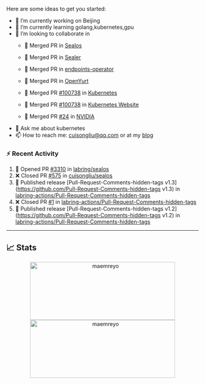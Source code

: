 Here are some ideas to get you started:

- 🔭 I’m currently working on Beijing
- 🌱 I’m currently learning golang,kubernetes,gpu
- 👯 I’m looking to collaborate in
  -  🎉 Merged PR in [Sealos](https://github.com/labring/sealos/pulls?q=+is%3Apr+author%3Acuisongliu+)
  -  🎉 Merged PR in [Sealer](https://github.com/sealerio/sealer/pulls?q=+is%3Apr+author%3Acuisongliu+)
  -  🎉 Merged PR in [endpoints-operator](https://github.com/labring/endpoints-operator/pulls?q=+is%3Apr+author%3Acuisongliu+)
  -  🎉 Merged PR in [OpenYurt](https://github.com/openyurtio/openyurt/pulls?q=is%3Apr+author%3Acuisongliu+)
  -  🎉 Merged PR [#100738](https://github.com/kubernetes/kubernetes/pull/100738) in [Kubernetes](https://github.com/kubernetes/kubernetes)
  -  🎉 Merged PR [#100738](https://github.com/kubernetes/website/pull/22502) in [Kubernetes Website](https://github.com/kubernetes/website)
  
  -  🎉 Merged PR [#24](https://gitlab.com/nvidia/container-toolkit/gpu-monitoring-tools/-/merge_requests/24) in [NVIDIA](https://gitlab.com/nvidia/container-toolkit/gpu-monitoring-tools)
- 💬 Ask me about kubernetes
- 📫 How to reach me: cuisongliu@qq.com or at my [blog](https://cuisongliu.github.io)


### :zap: Recent Activity

<!--START_SECTION:activity-->
1. 💪 Opened PR [#3310](https://github.com/labring/sealos/pull/3310) in [labring/sealos](https://github.com/labring/sealos)
2. ❌ Closed PR [#575](https://github.com/cuisongliu/sealos/pull/575) in [cuisongliu/sealos](https://github.com/cuisongliu/sealos)
3. 🚀 Published release [Pull-Request-Comments-hidden-tags v1.3](https://github.com/Pull-Request-Comments-hidden-tags v1.3) in [labring-actions/Pull-Request-Comments-hidden-tags](https://github.com/labring-actions/Pull-Request-Comments-hidden-tags)
4. ❌ Closed PR [#1](https://github.com/labring-actions/Pull-Request-Comments-hidden-tags/pull/1) in [labring-actions/Pull-Request-Comments-hidden-tags](https://github.com/labring-actions/Pull-Request-Comments-hidden-tags)
5. 🚀 Published release [Pull-Request-Comments-hidden-tags v1.2](https://github.com/Pull-Request-Comments-hidden-tags v1.2) in [labring-actions/Pull-Request-Comments-hidden-tags](https://github.com/labring-actions/Pull-Request-Comments-hidden-tags)
<!--END_SECTION:activity-->

---

## 📈 Stats

<p align="center">
	<img src="https://github-readme-stats-git-masterrstaa-rickstaa.vercel.app/api?username=cuisongliu&theme=dracula&show_icons=true" alt="maemreyo" width="380" height="152" />
	<img src="http://github-readme-streak-stats.herokuapp.com?user=cuisongliu&theme=dracula&hide_border=false" alt="maemreyo" width="380" height="152"/>
</p>
<!--
**cuisongliu/cuisongliu** is a ✨ _special_ ✨ repository because its `README.md` (this file) appears on your GitHub profile.

Here are some ideas to get you started:

- 🔭 I’m currently working on ...
- 🌱 I’m currently learning ...
- 👯 I’m looking to collaborate on ...
- 🤔 I’m looking for help with ...
- 💬 Ask me about ...
- 📫 How to reach me: ...
- 😄 Pronouns: ...
- ⚡ Fun fact: ...
-->

